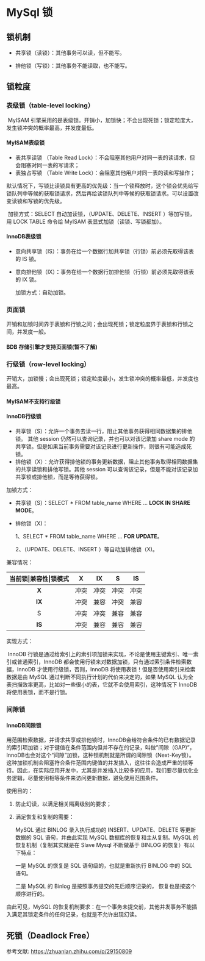 # MySql 锁

## **锁机制**

- 共享锁（读锁）：其他事务可以读，但不能写。

- 排他锁（写锁）：其他事务不能读取，也不能写。

  

## **锁**粒度

### 表级锁（table-level locking）

​	MyISAM 引擎采用的是表级锁。开销小，加锁快；不会出现死锁；锁定粒度大，发生锁冲突的概率最高，并发度最低。 

#### **MyISAM表级锁**

- 表共享读锁 （Table Read Lock）：不会阻塞其他用户对同一表的读请求，但会阻塞对同一表的写请求；
- 表独占写锁 （Table Write Lock）：会阻塞其他用户对同一表的读和写操作；

​	默认情况下，写锁比读锁具有更高的优先级：当一个锁释放时，这个锁会优先给写锁队列中等候的获取锁请求，然后再给读锁队列中等候的获取锁请求。可以设置改变读锁和写锁的优先级。

​	加锁方式：SELECT 自动加读锁，（UPDATE、DELETE、INSERT ）等加写锁，用 LOCK TABLE 命令给 MyISAM 表显式加锁（读锁、写锁都加）。

#### **InnoDB表级锁**

- 意向共享锁（IS）：事务在给一个数据行加共享锁（行锁）前必须先取得该表的 IS 锁。 

- 意向排他锁（IX）：事务在给一个数据行加排他锁（行锁）前必须先取得该表的 IX 锁。

  加锁方式：自动加锁。

  

### 页面锁

​	开销和加锁时间界于表锁和行锁之间；会出现死锁；锁定粒度界于表锁和行锁之间，并发度一般。

#### BDB 存储引擎才支持页面锁(暂不了解)



### 行级锁（row-level locking）

​	开销大，加锁慢；会出现死锁；锁定粒度最小，发生锁冲突的概率最低，并发度也最高。

#### **MyISAM不支持行级锁**



#### **InnoDB行级锁**

- 共享锁（S）：允许一个事务去读一行，阻止其他事务获得相同数据集的排他锁。 其他 session  仍然可以查询记录，并也可以对该记录加 share mode 的共享锁。但是如果当前事务需要对该记录进行更新操作，则很有可能造成死锁。
- 排他锁（X）：允许获得排他锁的事务更新数据，阻止其他事务取得相同数据集的共享读锁和排他写锁。其他 session 可以查询该记录，但是不能对该记录加共享锁或排他锁，而是等待获得锁。

加锁方式：

- 共享锁（S）：SELECT * FROM table_name WHERE ... **LOCK IN SHARE MODE**。 

- 排他锁（X)：

  1、SELECT * FROM table_name WHERE ... **FOR UPDATE**。

  2、（UPDATE、DELETE、INSERT ）等自动加排他锁（X)。

兼容情况：

| 当前锁\|兼容性\|锁模式 | X    | IX   | S    | IS   |
| :--------------------: | ---- | ---- | ---- | ---- |
|         **X**          | 冲突 | 冲突 | 冲突 | 冲突 |
|         **IX**         | 冲突 | 兼容 | 冲突 | 兼容 |
|           S            | 冲突 | 冲突 | 兼容 | 兼容 |
|         **IS**         | 冲突 | 兼容 | 兼容 | 兼容 |

实现方式：

​	InnoDB 行锁是通过给索引上的索引项加锁来实现，不论是使用主键索引、唯一索引或普通索引，InnoDB 都会使用行锁来对数据加锁，只有通过索引条件检索数据，InnoDB 才使用行级锁，否则，InnoDB 将使用表锁！但是否使用索引来检索数据是由 MySQL  通过判断不同执行计划的代价来决定的，如果 MySQL 认为全表扫描效率更高，比如对一些很小的表，它就不会使用索引，这种情况下 InnoDB  将使用表锁，而不是行锁。



### 间隙锁

#### **InnoDB间隙锁**

​		用范围检索数据，并请求共享或排他锁时，InnoDB会给符合条件的已有数据记录的索引项加锁；对于键值在条件范围内但并不存在的记录，叫做”间隙（GAP)”，InnoDB也会对这个“间隙”加锁，这种锁机制就是所谓的间隙锁（Next-Key锁）。这种加锁机制会阻塞符合条件范围内键值的并发插入，这往往会造成严重的锁等待。因此，在实际应用开发中，尤其是并发插入比较多的应用，我们要尽量优化业务逻辑，尽量使用相等条件来访问更新数据，避免使用范围条件。

使用目的：

1. 防止幻读，以满足相关隔离级别的要求；

2. 满足恢复和复制的需要：

   MySQL 通过 BINLOG 录入执行成功的 INSERT、UPDATE、DELETE 等更新数据的 SQL 语句，并由此实现 MySQL  数据库的恢复和主从复制。MySQL 的恢复机制（复制其实就是在 Slave Mysql 不断做基于 BINLOG 的恢复）有以下特点：

   一是 MySQL 的恢复是 SQL 语句级的，也就是重新执行 BINLOG 中的 SQL 语句。

   二是 MySQL 的 Binlog 是按照事务提交的先后顺序记录的， 恢复也是按这个顺序进行的。

由此可见，MySQL 的恢复机制要求：在一个事务未提交前，其他并发事务不能插入满足其锁定条件的任何记录，也就是不允许出现幻读。



## **死锁（Deadlock Free）**



参考文献:  https://zhuanlan.zhihu.com/p/29150809
